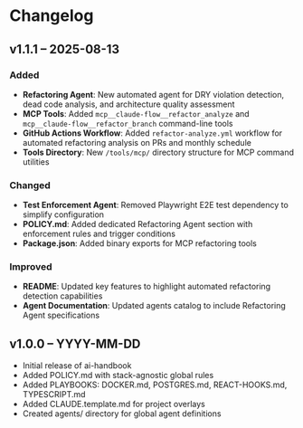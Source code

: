# Changelog

## v1.1.1 – 2025-08-13

### Added
- **Refactoring Agent**: New automated agent for DRY violation detection, dead code analysis, and architecture quality assessment
- **MCP Tools**: Added `mcp__claude-flow__refactor_analyze` and `mcp__claude-flow__refactor_branch` command-line tools
- **GitHub Actions Workflow**: Added `refactor-analyze.yml` workflow for automated refactoring analysis on PRs and monthly schedule
- **Tools Directory**: New `/tools/mcp/` directory structure for MCP command utilities

### Changed
- **Test Enforcement Agent**: Removed Playwright E2E test dependency to simplify configuration
- **POLICY.md**: Added dedicated Refactoring Agent section with enforcement rules and trigger conditions
- **Package.json**: Added binary exports for MCP refactoring tools

### Improved
- **README**: Updated key features to highlight automated refactoring detection capabilities
- **Agent Documentation**: Updated agents catalog to include Refactoring Agent specifications

## v1.0.0 – YYYY-MM-DD
- Initial release of ai-handbook  
- Added POLICY.md with stack-agnostic global rules  
- Added PLAYBOOKS: DOCKER.md, POSTGRES.md, REACT-HOOKS.md, TYPESCRIPT.md  
- Added CLAUDE.template.md for project overlays  
- Created agents/ directory for global agent definitions
